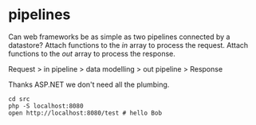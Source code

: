 # pipelines

Can web frameworks be as simple as two pipelines connected by a datastore?
Attach functions to the *in* array to process the request.
Attach functions to the *out* array to process the response.

Request > in pipeline > data modelling > out pipeline > Response

Thanks ASP.NET we don't need all the plumbing.

```
cd src
php -S localhost:8080
open http://localhost:8080/test # hello Bob
```
